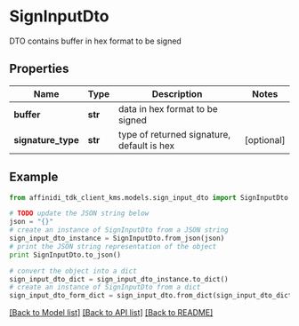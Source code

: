 # SignInputDto

DTO contains buffer in hex format to be signed

## Properties

| Name               | Type    | Description                                | Notes      |
| ------------------ | ------- | ------------------------------------------ | ---------- |
| **buffer**         | **str** | data in hex format to be signed            |
| **signature_type** | **str** | type of returned signature, default is hex | [optional] |

## Example

```python
from affinidi_tdk_client_kms.models.sign_input_dto import SignInputDto

# TODO update the JSON string below
json = "{}"
# create an instance of SignInputDto from a JSON string
sign_input_dto_instance = SignInputDto.from_json(json)
# print the JSON string representation of the object
print SignInputDto.to_json()

# convert the object into a dict
sign_input_dto_dict = sign_input_dto_instance.to_dict()
# create an instance of SignInputDto from a dict
sign_input_dto_form_dict = sign_input_dto.from_dict(sign_input_dto_dict)
```

[[Back to Model list]](../README.md#documentation-for-models) [[Back to API list]](../README.md#documentation-for-api-endpoints) [[Back to README]](../README.md)
